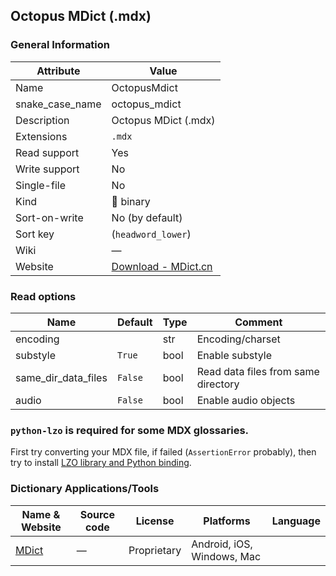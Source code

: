 ## Octopus MDict (.mdx)

### General Information

| Attribute       | Value                                                                |
| --------------- | -------------------------------------------------------------------- |
| Name            | OctopusMdict                                                         |
| snake_case_name | octopus_mdict                                                        |
| Description     | Octopus MDict (.mdx)                                                 |
| Extensions      | `.mdx`                                                               |
| Read support    | Yes                                                                  |
| Write support   | No                                                                   |
| Single-file     | No                                                                   |
| Kind            | 🔢 binary                                                             |
| Sort-on-write   | No (by default)                                                      |
| Sort key        | (`headword_lower`)                                                   |
| Wiki            | ―                                                                    |
| Website         | [Download - MDict.cn](https://www.mdict.cn/wp/?page_id=5325&lang=en) |

### Read options

| Name                | Default | Type | Comment                             |
| ------------------- | ------- | ---- | ----------------------------------- |
| encoding            |         | str  | Encoding/charset                    |
| substyle            | `True`  | bool | Enable substyle                     |
| same_dir_data_files | `False` | bool | Read data files from same directory |
| audio               | `False` | bool | Enable audio objects                |

### `python-lzo` is required for **some** MDX glossaries.

First try converting your MDX file, if failed (`AssertionError` probably),
then try to install [LZO library and Python binding](../lzo.md).

### Dictionary Applications/Tools

| Name & Website                 | Source code | License     | Platforms                  | Language |
| ------------------------------ | ----------- | ----------- | -------------------------- | -------- |
| [MDict](https://www.mdict.cn/) | ―           | Proprietary | Android, iOS, Windows, Mac |          |

